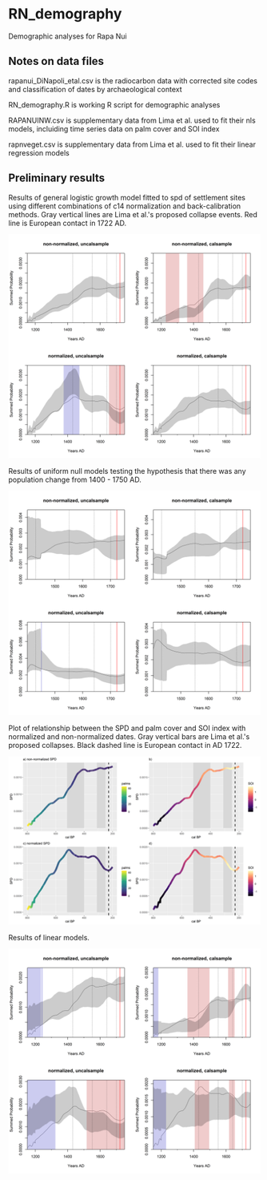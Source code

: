 # RN_demography
Demographic analyses for Rapa Nui

## Notes on data files
rapanui_DiNapoli_etal.csv is the radiocarbon data with corrected site codes and classification of dates by archaeological context

RN_demography.R is working R script for demographic analyses

RAPANUINW.csv is supplementary data from Lima et al. used to fit their nls models, incluiding time series data on palm cover and SOI index

rapnveget.csv is supplementary data from Lima et al. used to fit their linear regression models

## Preliminary results

Results of general logistic growth model fitted to spd of settlement sites using different combinations of c14 normalization and back-calibration methods. Gray vertical lines are Lima et al.'s proposed collapse events. Red line is European contact in 1722 AD.


<img src="images/logistic1_models.png" width="700">

Results of uniform null models testing the hypothesis that there was any population change from 1400 - 1750 AD.

![](images/uniform_models.png)

Plot of relationship between the SPD and palm cover and SOI index with normalized and non-normalized dates. Gray vertical bars are Lima et al.'s proposed collapses. Black dashed line is European contact in AD 1722.

![](images/spds_palm_SOI.png)

Results of linear models.

![](images/linear_models.png)
